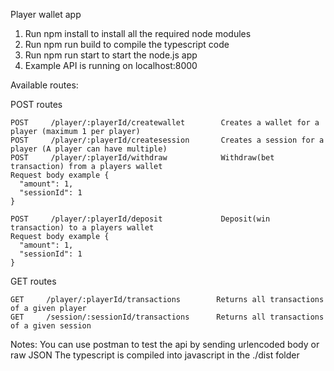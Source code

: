 Player wallet app

1. Run npm install to install all the required node modules
2. Run npm run build to compile the typescript code
3. Run npm run start to start the node.js app
4. Example API is running on localhost:8000

Available routes:

POST routes

```
POST     /player/:playerId/createwallet        Creates a wallet for a player (maximum 1 per player)
POST     /player/:playerId/createsession       Creates a session for a player (A player can have multiple)
POST     /player/:playerId/withdraw            Withdraw(bet transaction) from a players wallet
Request body example {
  "amount": 1,
  "sessionId": 1
}

POST     /player/:playerId/deposit             Deposit(win transaction) to a players wallet
Request body example {
  "amount": 1,
  "sessionId": 1
}
```

GET routes

```
GET     /player/:playerId/transactions        Returns all transactions of a given player
GET     /session/:sessionId/transactions      Returns all transactions of a given session
```

Notes:
You can use postman to test the api by sending urlencoded body or raw JSON
The typescript is compiled into javascript in the ./dist folder
